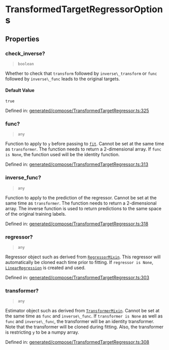 # TransformedTargetRegressorOptions

## Properties

### check\_inverse?

> `boolean`

Whether to check that `transform` followed by `inverse\_transform` or `func` followed by `inverse\_func` leads to the original targets.

#### Default Value

`true`

Defined in:  [generated/compose/TransformedTargetRegressor.ts:325](https://github.com/transitive-bullshit/scikit-learn-ts/blob/b59c1ff/packages/sklearn/src/generated/compose/TransformedTargetRegressor.ts#L325)

### func?

> `any`

Function to apply to `y` before passing to [`fit`](#sklearn.compose.TransformedTargetRegressor.fit "sklearn.compose.TransformedTargetRegressor.fit"). Cannot be set at the same time as `transformer`. The function needs to return a 2-dimensional array. If `func is None`, the function used will be the identity function.

Defined in:  [generated/compose/TransformedTargetRegressor.ts:313](https://github.com/transitive-bullshit/scikit-learn-ts/blob/b59c1ff/packages/sklearn/src/generated/compose/TransformedTargetRegressor.ts#L313)

### inverse\_func?

> `any`

Function to apply to the prediction of the regressor. Cannot be set at the same time as `transformer`. The function needs to return a 2-dimensional array. The inverse function is used to return predictions to the same space of the original training labels.

Defined in:  [generated/compose/TransformedTargetRegressor.ts:318](https://github.com/transitive-bullshit/scikit-learn-ts/blob/b59c1ff/packages/sklearn/src/generated/compose/TransformedTargetRegressor.ts#L318)

### regressor?

> `any`

Regressor object such as derived from [`RegressorMixin`](sklearn.base.RegressorMixin.html#sklearn.base.RegressorMixin "sklearn.base.RegressorMixin"). This regressor will automatically be cloned each time prior to fitting. If `regressor is None`, [`LinearRegression`](sklearn.linear_model.LinearRegression.html#sklearn.linear_model.LinearRegression "sklearn.linear_model.LinearRegression") is created and used.

Defined in:  [generated/compose/TransformedTargetRegressor.ts:303](https://github.com/transitive-bullshit/scikit-learn-ts/blob/b59c1ff/packages/sklearn/src/generated/compose/TransformedTargetRegressor.ts#L303)

### transformer?

> `any`

Estimator object such as derived from [`TransformerMixin`](sklearn.base.TransformerMixin.html#sklearn.base.TransformerMixin "sklearn.base.TransformerMixin"). Cannot be set at the same time as `func` and `inverse\_func`. If `transformer is None` as well as `func` and `inverse\_func`, the transformer will be an identity transformer. Note that the transformer will be cloned during fitting. Also, the transformer is restricting `y` to be a numpy array.

Defined in:  [generated/compose/TransformedTargetRegressor.ts:308](https://github.com/transitive-bullshit/scikit-learn-ts/blob/b59c1ff/packages/sklearn/src/generated/compose/TransformedTargetRegressor.ts#L308)
